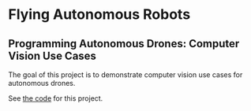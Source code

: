 # Flying Autonomous Robots

## Programming Autonomous Drones: Computer Vision Use Cases
The goal of this project is to demonstrate computer vision use cases for autonomous drones.

See [the code](https://github.com/ken-power/drone-programming-cv) for this project.

